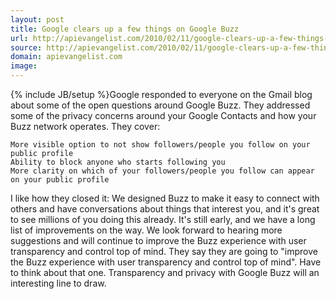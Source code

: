 ```yaml
---
layout: post
title: Google clears up a few things on Google Buzz
url: http://apievangelist.com/2010/02/11/google-clears-up-a-few-things-on-google-buzz/
source: http://apievangelist.com/2010/02/11/google-clears-up-a-few-things-on-google-buzz/
domain: apievangelist.com
image: 
---
```

{% include JB/setup %}Google responded to everyone on the Gmail blog about some of the open questions around Google Buzz. They addressed some of the privacy concerns around your Google Contacts and how your Buzz network operates.
They cover:

	More visible option to not show followers/people you follow on your public profile
	Ability to block anyone who starts following you
	More clarity on which of your followers/people you follow can appear on your public profile

I like how they closed it:
We designed Buzz to make it easy to connect with others and have conversations about things that interest you, and it's great to see millions of you doing this already. It's still early, and we have a long list of improvements on the way. We look forward to hearing more suggestions and will continue to improve the Buzz experience with user transparency and control top of mind.
They say they are going to "improve the Buzz experience with user transparency and control top of mind". Have to think about that one. Transparency and privacy with Google Buzz will an interesting line to draw.
